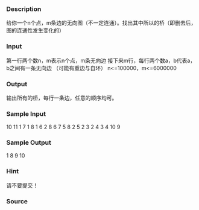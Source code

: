 
### Description
给你一个n个点，m条边的无向图（不一定连通）。找出其中所以的桥（即删去后，图的连通性发生变化的）


### Input
第一行两个数n，m表示n个点，m条无向边
接下来m行，每行两个数a，b代表a，b之间有一条无向边 （可能有重边与自环）
n<=100000，m<=6000000


### Output
输出所有的桥，每行一条边，任意的顺序均可。


### Sample Input
10 11
1 7
1 8
1 6
2 8
6 7
5 8
2 5
2 3
2 4
3 4
10 9
### Sample Output
1 8
9 10
### Hint
请不要提交！

### Source
